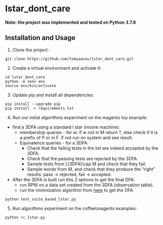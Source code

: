 # lstar_dont_care


<b>Note: the project was implemented and tested on Python 3.7.8</b>

## Installation and Usage

1. Clone the project :

```shell
git clone https://github.com/tomyaacov/lstar_dont_care.git
```

2. Create a virtual environment and activate it:

```shell
cd lstar_dont_care
python -m venv env 
source env/bin/activate
```

3. Update pip and install all dependencies:

```shell
pip install --upgrade pip
pip install -r requirements.txt
```

4. Run our initial algorithms experiment on the magento toy example:
* find a 3DFA using a standard l star (moore machine):
  * membership queries - for w:
  if w not in M return ?, else check if it is a prefix of P or in F. if not run on system and see result.
  * Equivalence queries - for a 3DFA:
    * Check that the failing tests in the list are indeed accepted by the 3DFA.
    * Check that the passing tests are rejected by the 3DFA.
    * Sample tests from L(3DFA)\cap M and check that they fail.
    * Sample words from M, and check that they produce the “right” results: pass → rejected, fail → accepted.
* After the 3DFA is built run this 2  options to get the final DFA:
  * run RPNI on a data set created from the 3DFA (observation table).
  * run the minimization algorithm from [here](https://ieeexplore.ieee.org/document/5222697) to get the DFA. 
```shell
python test_suite_based_lstar.py
```

5. Run algorithms experiment on the coffee\magento examples:
```shell
python rc_lstar.py
```
